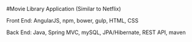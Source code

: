 #Movie Library Application (Similar to Netflix)

Front End: AngularJS, npm, bower, gulp, HTML, CSS

Back End: Java, Spring MVC, mySQL, JPA/Hibernate, REST API, maven
